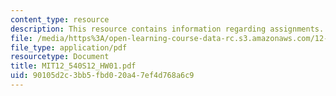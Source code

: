 ```yaml
---
content_type: resource
description: This resource contains information regarding assignments.
file: /media/https%3A/open-learning-course-data-rc.s3.amazonaws.com/12-540-principles-of-the-global-positioning-system-spring-2012/90105d2c3bb5fbd020a47ef4d768a6c9_MIT12_540S12_HW01.pdf
file_type: application/pdf
resourcetype: Document
title: MIT12_540S12_HW01.pdf
uid: 90105d2c-3bb5-fbd0-20a4-7ef4d768a6c9
---
```

